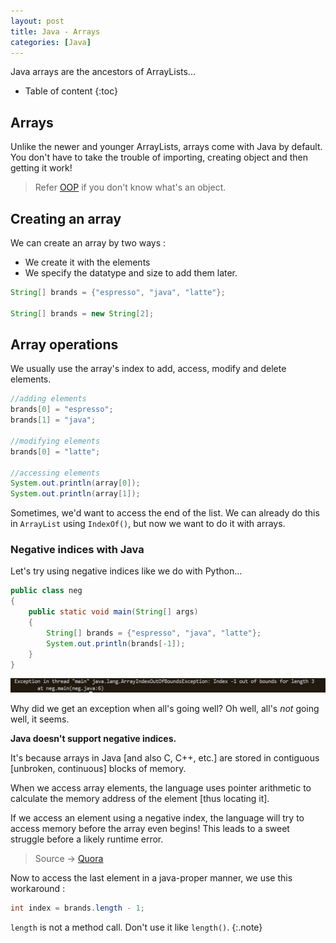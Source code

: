```yaml
---
layout: post
title: Java - Arrays
categories: [Java]
---
```


Java arrays are the ancestors of ArrayLists...

* Table of content
{:toc}

## Arrays

Unlike the newer and younger ArrayLists, arrays come with Java by default. You don't have to take the trouble of importing, creating object and then getting it work!

> Refer [OOP](/_posts/2024-06-17-oop.md) if you don't know what's an object.

## Creating an array

We can create an array by two ways :

* We create it with the elements
* We specify the datatype and size to add them later.

```java
String[] brands = {"espresso", "java", "latte"};

String[] brands = new String[2];
```

## Array operations

We usually use the array's index to add, access, modify and delete elements.

```java
//adding elements
brands[0] = "espresso";
brands[1] = "java";

//modifying elements
brands[0] = "latte";

//accessing elements
System.out.println(array[0]);
System.out.println(array[1]);
```

Sometimes, we'd want to access the end of the list. We can already do this in ``ArrayList`` using ``IndexOf()``, but now we want to do it with arrays.

### Negative indices with Java

Let's try using negative indices like we do with Python...

```java
public class neg
{
    public static void main(String[] args)
    {
        String[] brands = {"espresso", "java", "latte"};
        System.out.println(brands[-1]);
    }
}
```

![alt text](/images/img1.png)

Why did we get an exception when all's going well? Oh well, all's *not* going well, it seems.

**Java doesn't support negative indices.**

It's because arrays in Java [and also C, C++, etc.] are stored in contiguous [unbroken, continuous] blocks of memory.

When we access array elements, the language uses pointer arithmetic to calculate the memory address of the element [thus locating it].

If we access an element using a negative index, the language will try to access memory before the array even begins! This leads to a sweet struggle before a likely runtime error.

> Source -> [Quora](https://www.quora.com/Can-you-use-negative-numbers-as-array-indexes)

Now to access the last element in a java-proper manner, we use this workaround :

```java
int index = brands.length - 1;
```

`length` is not a method call. Don't use it like `length()`.
{:.note}
